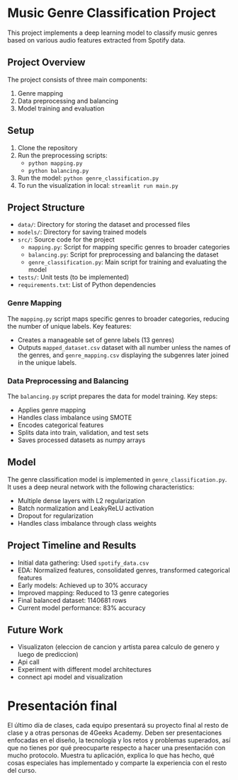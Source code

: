 # Music Genre Classification Project

This project implements a deep learning model to classify music genres based on various audio features extracted from Spotify data.

## Project Overview

The project consists of three main components:
1. Genre mapping
2. Data preprocessing and balancing
3. Model training and evaluation

## Setup

1. Clone the repository
2. Run the preprocessing scripts:
   - `python mapping.py`
   - `python balancing.py`
3. Run the model: `python genre_classification.py`
4. To run the visualization in local: `streamlit run main.py`

## Project Structure

- `data/`: Directory for storing the dataset and processed files
- `models/`: Directory for saving trained models
- `src/`: Source code for the project
  - `mapping.py`: Script for mapping specific genres to broader categories
  - `balancing.py`: Script for preprocessing and balancing the dataset
  - `genre_classification.py`: Main script for training and evaluating the model
- `tests/`: Unit tests (to be implemented)
- `requirements.txt`: List of Python dependencies

### Genre Mapping

The `mapping.py` script maps specific genres to broader categories, reducing the number of unique labels. Key features:
- Creates a manageable set of genre labels (13 genres)
- Outputs `mapped_dataset.csv` dataset with all number unless the names of the genres, and `genre_mapping.csv` displaying the subgenres later joined in the unique labels.

### Data Preprocessing and Balancing

The `balancing.py` script prepares the data for model training. Key steps:
- Applies genre mapping
- Handles class imbalance using SMOTE
- Encodes categorical features
- Splits data into train, validation, and test sets
- Saves processed datasets as numpy arrays

## Model

The genre classification model is implemented in `genre_classification.py`. It uses a deep neural network with the following characteristics:
- Multiple dense layers with L2 regularization
- Batch normalization and LeakyReLU activation
- Dropout for regularization
- Handles class imbalance through class weights

## Project Timeline and Results

- Initial data gathering: Used `spotify_data.csv`
- EDA: Normalized features, consolidated genres, transformed categorical features
- Early models: Achieved up to 30% accuracy
- Improved mapping: Reduced to 13 genre categories
- Final balanced dataset: 1140681 rows
- Current model performance: 83% accuracy 

## Future Work

- Visualizaton (eleccion de cancion y  artista parea calculo de genero y luego de prediccion)
- Api call
- Experiment with different model architectures
- connect api model and visualization



# Presentación final

El último día de clases, cada equipo presentará su proyecto final al resto de clase y a otras personas de 4Geeks Academy. Deben ser presentaciones enfocadas en el diseño, la tecnología y los retos y problemas superados, así que no tienes por qué preocuparte respecto a hacer una presentación con mucho protocolo. Muestra tu aplicación, explica lo que has hecho, qué cosas especiales has implementado y comparte la experiencia con el resto del curso.
